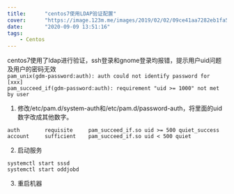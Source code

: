 ```yaml
---
title:      "centos7使用LDAP验证配置"
cover:      "https://image.123m.me/images/2019/02/02/09ce41aa7282eb1fa51b548ab191c7c2.md.png"
date:       "2020-09-09 13:51:16"
tags:
    - Centos
---
```


centos7使用了ldap进行验证，ssh登录和gnome登录均报错，提示用户uid问题及用户的密码无效  
`pam_unix(gdm-password:auth): auth could not identify password for [xxx]`  
`pam_succeed_if(gdm-password:auth): requirement "uid >= 1000" not met by user `

1. 修改/etc/pam.d/system-auth和/etc/pam.d/password-auth，将里面的uid数字改成其他数字。 
```shell
auth        requisite     pam_succeed_if.so uid >= 500 quiet_success
account     sufficient    pam_succeed_if.so uid < 500 quiet
```
2. 启动服务
```shell
systemctl start sssd
systemctl start oddjobd
```
3. 重启机器